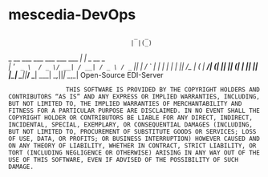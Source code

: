 # mescedia-DevOps

                                       _  _         
                                      | |(_)        
 _ __ ___    ___  ___   ___   ___   __| | _   __ _  
| '_ ` _ \  / _ \/ __| / __| / _ \ / _` || | / _` | 
| | | | | ||  __/\__ \| (__ |  __/| (_| || || (_| | 
|_| |_| |_| \___||___/ \___| \___| \__,_||_| \__,_| 
                             Open-Source EDI-Server
                    

                    THIS SOFTWARE IS PROVIDED BY THE COPYRIGHT HOLDERS AND CONTRIBUTORS “AS IS” AND ANY EXPRESS OR IMPLIED WARRANTIES, INCLUDING, BUT NOT LIMITED TO, THE IMPLIED WARRANTIES OF MERCHANTABILITY AND FITNESS FOR A PARTICULAR PURPOSE ARE DISCLAIMED. IN NO EVENT SHALL THE COPYRIGHT HOLDER OR CONTRIBUTORS BE LIABLE FOR ANY DIRECT, INDIRECT, INCIDENTAL, SPECIAL, EXEMPLARY, OR CONSEQUENTIAL DAMAGES (INCLUDING, BUT NOT LIMITED TO, PROCUREMENT OF SUBSTITUTE GOODS OR SERVICES; LOSS OF USE, DATA, OR PROFITS; OR BUSINESS INTERRUPTION) HOWEVER CAUSED AND ON ANY THEORY OF LIABILITY, WHETHER IN CONTRACT, STRICT LIABILITY, OR TORT (INCLUDING NEGLIGENCE OR OTHERWISE) ARISING IN ANY WAY OUT OF THE USE OF THIS SOFTWARE, EVEN IF ADVISED OF THE POSSIBILITY OF SUCH DAMAGE.                    

